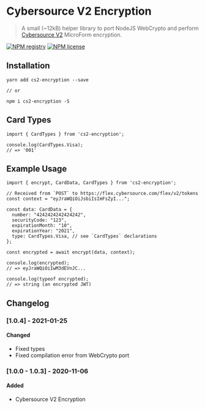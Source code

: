 # Cybersource V2 Encryption
> A small (~12kB) helper library to port NodeJS WebCrypto and perform [Cybersource V2](https://www.cybersource.com/en-us.html) MicroForm encryption. 

[![NPM registry](https://img.shields.io/npm/v/cs2-encryption.svg?style=for-the-badge)](https://yarnpkg.com/en/package/cs2-encryption) [![NPM license](https://img.shields.io/badge/license-mit-red.svg?style=for-the-badge)](LICENSE.md)

## Installation
```
yarn add cs2-encryption --save

// or

npm i cs2-encryption -S
```


## Card Types
```
import { CardTypes } from 'cs2-encryption';

console.log(CardTypes.Visa);
// => '001'
```

## Example Usage
```
import { encrypt, CardData, CardTypes } from 'cs2-encryption';

// Received from `POST` to https://flex.cybersource.com/flex/v2/tokens
const context = "eyJraWQiOiJsbiIsImFsZyI...";

const data: CardData = {
  number: "4242424242424242",
  securityCode: "123",
  expirationMonth: "10",
  expirationYear: "2021",
  type: CardTypes.Visa, // see `CardTypes` declarations 
};

const encrypted = await encrypt(data, context);

console.log(encrypted);
// => eyJraWQiOiIwM3dEVnJC...

console.log(typeof encrypted);
// => string (an encrypted JWT)
```

## Changelog

### [1.0.4] - 2021-01-25

#### Changed
- Fixed types
- Fixed compilation error from WebCrypto port

### [1.0.0 - 1.0.3] - 2020-11-06

#### Added
- Cybersource V2 Encryption
